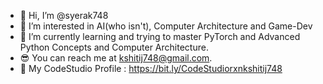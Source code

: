 - 👋 Hi, I’m @syerak748 
- 👀 I’m interested in AI(who isn't), Computer Architecture and Game-Dev
- 🌱 I’m currently learning and trying to master PyTorch and Advanced Python Concepts and Computer Architecture.
- 😎 You can reach me at kshitij748@gmail.com.
- 🥶 My CodeStudio Profile : https://bit.ly/CodeStudiorxnkshitij748
<!---
syerak748/syerak748 is a ✨ special ✨ repository because its `README.md` (this file) appears on your GitHub profile.
You can click the Preview link to take a look at your changes.
--->
